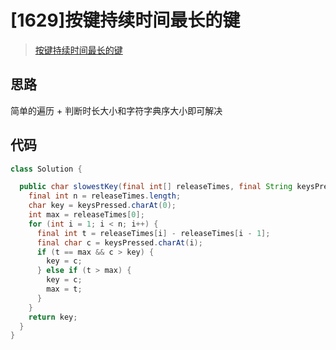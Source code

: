 # [1629]按键持续时间最长的键

> [按键持续时间最长的键](https://leetcode-cn.com/problems/slowest-key)

## 思路

简单的遍历 + 判断时长大小和字符字典序大小即可解决

## 代码

```java
class Solution {

  public char slowestKey(final int[] releaseTimes, final String keysPressed) {
    final int n = releaseTimes.length;
    char key = keysPressed.charAt(0);
    int max = releaseTimes[0];
    for (int i = 1; i < n; i++) {
      final int t = releaseTimes[i] - releaseTimes[i - 1];
      final char c = keysPressed.charAt(i);
      if (t == max && c > key) {
        key = c;
      } else if (t > max) {
        key = c;
        max = t;
      }
    }
    return key;
  }
}

```

